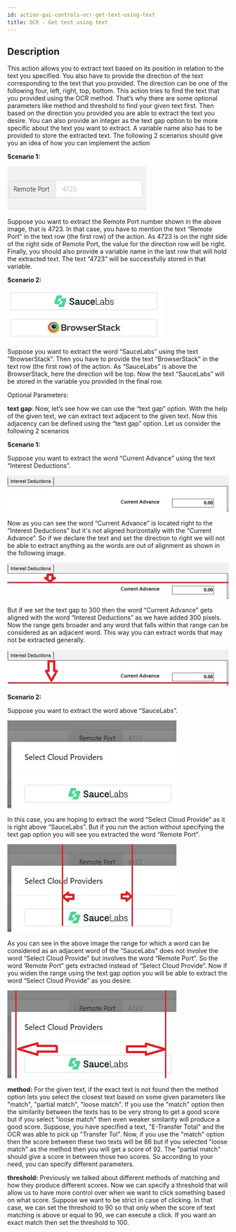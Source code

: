```yaml
---
id: action-gui-controls-ocr-get-text-using-text
title: OCR - Get text using text
---
```


## Description

This action allows you to extract text based on its position in relation to the text you specified. You also have to provide the direction of the text corresponding to the text that you provided. The direction can be one of the following four, left, right, top, bottom. This action tries to find the text that you provided using the OCR method. That’s why there are some optional parameters like method and threshold to find your given text first. Then based on the direction you provided you are able to extract the text you desire. You can also provide an integer as the text gap option to be more specific about the text you want to extract. A variable name also has to be provided to store the extracted text. The following 2 scenarios should give you an idea of how you can implement the action

**Scenario 1:**

![](/img/actions/gui-controls/ocr-get-text-using-text/get_text_image1.jpg)

Suppose you want to extract the Remote Port number shown in the above image, that is 4723. In that case, you have to mention the text “Remote Port” in the text row (the first row) of the action. As 4723 is on the right side of the right side of Remote Port, the value for the direction row will be right. Finally, you should also provide a variable name in the last row that will hold the extracted text. The text “4723” will be successfully stored in that variable.

**Scenario 2:**

![](/img/actions/gui-controls/ocr-get-text-using-text/get_text_image2.JPG)

Suppose you want to extract the word “SauceLabs” using the text “BrowserStack”. Then you have to provide the text “BrowserStack” in the text row (the first row) of the action. As “SauceLabs” is above the BrowserStack, here the direction will be top. Now the text “SauceLabs” will be stored in the variable you provided in the final row.

Optional Parameters:

**text gap**: Now, let’s see how we can use the “text gap” option. With the help of the given text, we can extract text adjacent to the given text. Now this adjacency can be defined using the “text gap” option. Let us consider the following 2 scenarios

**Scenario 1:**

Suppose you want to extract the word “Current Advance” using the text “Interest Deductions”.

![](/img/actions/gui-controls/ocr-get-text-using-text/gap_option_horizontal_use.jpg)

Now as you can see the word “Current Advance” is located right to the “Interest Deductions” but it's not aligned horizontally with the “Current Advance”. So if we declare the text and set the direction to right we will not be able to extract anything as the words are out of alignment as shown in the following image.

![](/img/actions/gui-controls/ocr-get-text-using-text/gap_option_horizontal_use_default.jpg)

But if we set the text gap to 300 then the word “Current Advance” gets aligned with the word “Interest Deductions” as we have added 300 pixels. Now the range gets broader and any word that falls within that range can be considered as an adjacent word. This way you can extract words that may not be extracted generally.

![](/img/actions/gui-controls/ocr-get-text-using-text/gap_option_horizontal_use_option.jpg)

**Scenario 2:**

Suppose you want to extract the word above “SauceLabs”.

![](/img/actions/gui-controls/ocr-get-text-using-text/gap_option_vertical_use.jpg)

In this case, you are hoping to extract the word “Select Cloud Provide” as it is right above “SauceLabs”. But if you run the action without specifying the text gap option you will see you extracted the word “Remote Port”.

![](/img/actions/gui-controls/ocr-get-text-using-text/gap_option_vertical_use_default.jpg)

As you can see in the above image the range for which a word can be considered as an adjacent word of the “SauceLabs” does not involve the word “Select Cloud Provide” but involves the word “Remote Port”. So the word ‘Remote Port” gets extracted instead of “Select Cloud Provide”. Now if you widen the range using the text gap option you will be able to extract the word “Select Cloud Provide” as you desire.

![](/img/actions/gui-controls/ocr-get-text-using-text/gap_option_vertical_use_option.jpg)

**method:** For the given text, if the exact text is not found then the method option lets you select the closest text based on some given parameters like "match", "partial match", "loose match". If you use the "match" option then the similarity between the texts has to be very strong to get a good score but if you select "loose match" then even weaker similarity will produce a good score. Suppose, you have specified a text, "E-Transfer Total" and the OCR was able to pick up "Transfer Tol". Now, if you use the "match" option then the score between these two texts will be 86 but if you selected "loose match" as the method then you will get a score of 92. The "partial match" should give a score in between those two scores. So according to your need, you can specify different parameters.

**threshold:** Previously we talked about different methods of matching and how they produce different scores. Now we can specify a threshold that will allow us to have more control over when we want to click something based on what score. Suppose we want to be strict in case of clicking. In that case, we can set the threshold to 90 so that only when the score of text matching is above or equal to 90, we can execute a click. If you want an exact match then set the threshold to 100.

